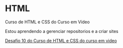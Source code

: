 # HTML
 Curso de HTML e CSS do Curso em Vídeo

Estou aprendendo a gerenciar repositorios e a criar sites

<a href="https://pauloprediger.github.io/HTML//desafios/desafio010/index.html" target="_self" rel="next">Desafio 10 do Curso de HTML e CSS do curso em video</a>